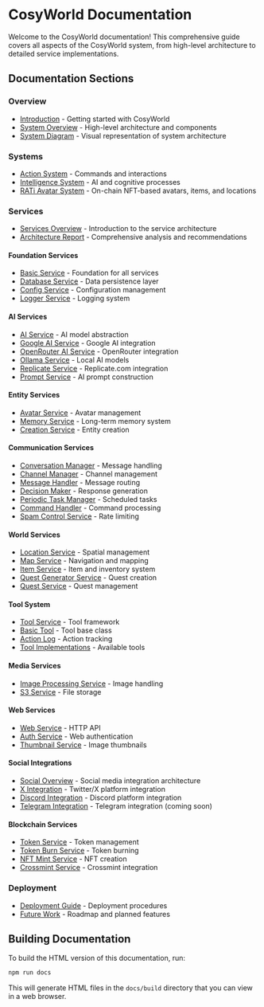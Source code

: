 # CosyWorld Documentation

Welcome to the CosyWorld documentation! This comprehensive guide covers all aspects of the CosyWorld system, from high-level architecture to detailed service implementations.

## Documentation Sections

### Overview
- [Introduction](overview/01-introduction.md) - Getting started with CosyWorld
- [System Overview](overview/02-system-overview.md) - High-level architecture and components
- [System Diagram](overview/03-system-diagram.md) - Visual representation of system architecture

### Systems
- [Action System](systems/04-action-system.md) - Commands and interactions
- [Intelligence System](systems/05-intelligence-system.md) - AI and cognitive processes
- [RATi Avatar System](systems/06-rati-avatar-system.md) - On-chain NFT-based avatars, items, and locations

### Services
- [Services Overview](services/README.md) - Introduction to the service architecture
- [Architecture Report](services/architecture-report.md) - Comprehensive analysis and recommendations

#### Foundation Services
- [Basic Service](services/foundation/basicService.md) - Foundation for all services
- [Database Service](services/foundation/databaseService.md) - Data persistence layer
- [Config Service](services/foundation/configService.md) - Configuration management
- [Logger Service](services/foundation/logger.md) - Logging system

#### AI Services
- [AI Service](services/ai/aiService.md) - AI model abstraction
- [Google AI Service](services/ai/googleAIService.md) - Google AI integration
- [OpenRouter AI Service](services/ai/openrouterAIService.md) - OpenRouter integration
- [Ollama Service](services/ai/ollamaService.md) - Local AI models
- [Replicate Service](services/ai/replicateService.md) - Replicate.com integration
- [Prompt Service](services/ai/promptService.md) - AI prompt construction

#### Entity Services
- [Avatar Service](services/entity/avatarService.md) - Avatar management
- [Memory Service](services/entity/memoryService.md) - Long-term memory system
- [Creation Service](services/entity/creationService.md) - Entity creation

#### Communication Services
- [Conversation Manager](services/communication/conversationManager.md) - Message handling
- [Channel Manager](services/communication/channelManager.md) - Channel management
- [Message Handler](services/communication/messageHandler.md) - Message routing
- [Decision Maker](services/communication/decisionMaker.md) - Response generation
- [Periodic Task Manager](services/communication/periodicTaskManager.md) - Scheduled tasks
- [Command Handler](services/communication/commandHandler.md) - Command processing
- [Spam Control Service](services/communication/spamControlService.md) - Rate limiting

#### World Services
- [Location Service](services/world/locationService.md) - Spatial management
- [Map Service](services/world/mapService.md) - Navigation and mapping
- [Item Service](services/world/itemService.md) - Item and inventory system
- [Quest Generator Service](services/world/questGeneratorService.md) - Quest creation
- [Quest Service](services/world/questService.md) - Quest management

#### Tool System
- [Tool Service](services/tools/toolService.md) - Tool framework
- [Basic Tool](services/tools/basicTool.md) - Tool base class
- [Action Log](services/tools/actionLog.md) - Action tracking
- [Tool Implementations](services/tools/implementations.md) - Available tools

#### Media Services
- [Image Processing Service](services/media/imageProcessingService.md) - Image handling
- [S3 Service](services/media/s3Service.md) - File storage

#### Web Services
- [Web Service](services/web/webService.md) - HTTP API
- [Auth Service](services/web/authService.md) - Web authentication
- [Thumbnail Service](services/web/thumbnailService.md) - Image thumbnails

#### Social Integrations
- [Social Overview](services/social/README.md) - Social media integration architecture
- [X Integration](services/social/x-integration.md) - Twitter/X platform integration
- [Discord Integration](services/social/discord-integration.md) - Discord platform integration
- [Telegram Integration](services/social/telegram-integration.md) - Telegram integration (coming soon)

#### Blockchain Services
- [Token Service](services/blockchain/tokenService.md) - Token management
- [Token Burn Service](services/blockchain/tokenBurnService.md) - Token burning
- [NFT Mint Service](services/blockchain/nftMintService.md) - NFT creation
- [Crossmint Service](services/blockchain/crossmintService.md) - Crossmint integration

### Deployment
- [Deployment Guide](deployment/07-deployment.md) - Deployment procedures
- [Future Work](deployment/08-future-work.md) - Roadmap and planned features

## Building Documentation

To build the HTML version of this documentation, run:

```bash
npm run docs
```

This will generate HTML files in the `docs/build` directory that you can view in a web browser.